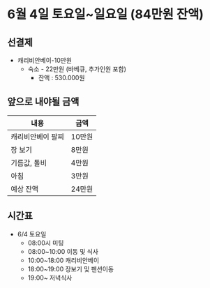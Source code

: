 # 6월 4일 토요일~일요일 (84만원 잔액)

## 선결제
- 캐리비안베이-10만원
  - 숙소 - 22만원 (바베큐, 추가인원 포함)
    - 잔액 : 530.000원
    
## 앞으로 내야될 금액   

| 내용 | 금액 |
| ---- | ---- |
| 캐리비안베이 팔찌   | 10만원  |
| 장 보기   | 8만원  |
| 기름값, 톨비   |  4만원  |
| 아침 | 3만원  |
| 예상 잔액  | 24만원  |





## 시간표
- 6/4 토요일 
  - 08:00시 미팅
  - 08:00~10:00 이동 및 식사
  - 10:00~18:00 캐리비안베이
  - 18:00~19:00 장보기 및 펜션이동
  - 19:00~ 저녁식사
